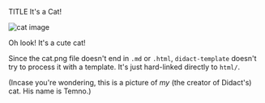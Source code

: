 TITLE It's a Cat!

![cat image](cat.png)

Oh look! It's a cute cat!

Since the cat.png file doesn't end in `.md` or `.html`, `didact-template` doesn't try to process it with a template. It's just hard-linked directly to `html/`.

(Incase you're wondering, this is a picture of *my* (the creator of Didact's) cat. His name is Temno.)
